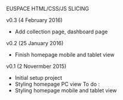 EUSPACE HTML/CSS/JS SLICING

v0.3 (4 February 2016)
- Add collection page, dashboard page

v0.2 (25 January 2016)
- Finish homepage mobile and tablet view

v0.1 (2 Novermber 2015)
- Initial setup project
- Styling homepage PC view
To do :
- Styling homepage mobile and tablet view

